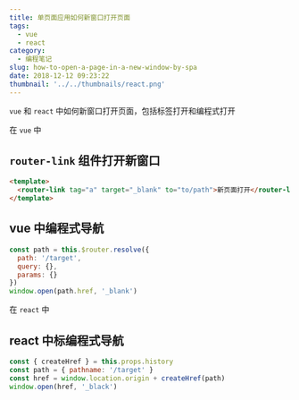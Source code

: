 ```yaml
---
title: 单页面应用如何新窗口打开页面
tags:
  - vue
  - react
category:
  - 编程笔记
slug: how-to-open-a-page-in-a-new-window-by-spa
date: 2018-12-12 09:23:22
thumbnail: '../../thumbnails/react.png'
---
```


`vue` 和 `react` 中如何新窗口打开页面，包括标签打开和编程式打开

在 `vue` 中

## `router-link` 组件打开新窗口

```html
<template>
  <router-link tag="a" target="_blank" to="to/path">新页面打开</router-link>
</template>
```

## vue 中编程式导航

```js
const path = this.$router.resolve({
  path: '/target',
  query: {},
  params: {}
})
window.open(path.href, '_blank')
```

在 `react` 中

## react 中标编程式导航

```js
const { createHref } = this.props.history
const path = { pathname: '/target' }
const href = window.location.origin + createHref(path)
window.open(href, '_black')
```
